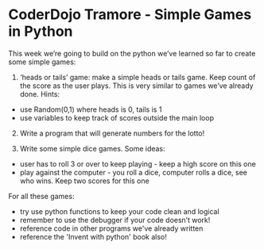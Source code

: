 # CoderDojo Tramore - Simple Games in Python

This week we’re going to build on the python we’ve learned so far to create some simple games:

1. ‘heads or tails’ game: make a simple heads or tails game. Keep count of the score as the user plays. This is very similar to games we’ve already done. Hints:

* use Random(0,1) where heads is 0, tails is 1
* use variables to keep track of scores outside the main loop

2. Write a program that will generate numbers for the lotto!

3. Write some simple dice games. Some ideas:

* user has to roll 3 or over to keep playing - keep a high score on this one
* play against the computer - you roll a dice, computer rolls a dice, see who wins. Keep two scores for this one

For all these games:

* try use python functions to keep your code clean and logical
* remember to use the debugger if your code doesn’t work!
* reference code in other programs we've already written
* reference the 'Invent with python' book also!


